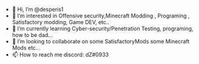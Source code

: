 - 👋 Hi, I’m @desperis1
- 👀 I’m interested in Offensive security,Minecraft Modding , Programing , Satisfactory modding, Game DEV, etc..
- 🌱 I’m currently learning Cyber-security/Penetration Testing, programing, how to be dad...
- 💞️ I’m looking to collaborate on some SatisfactoryMods some Minecraft Mods etc...
- 📫 How to reach me discord: dZ#0933

<!---
desperis1/desperis1 is a ✨ special ✨ repository because its `README.md` (this file) appears on your GitHub profile.
You can click the Preview link to take a look at your changes.
--->
